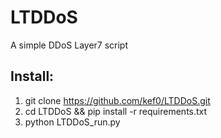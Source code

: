 # LTDDoS
A simple DDoS Layer7 script



## Install:
1. git clone https://github.com/kef0/LTDDoS.git
2. cd LTDDoS && pip install -r requirements.txt
3. python LTDDoS_run.py
